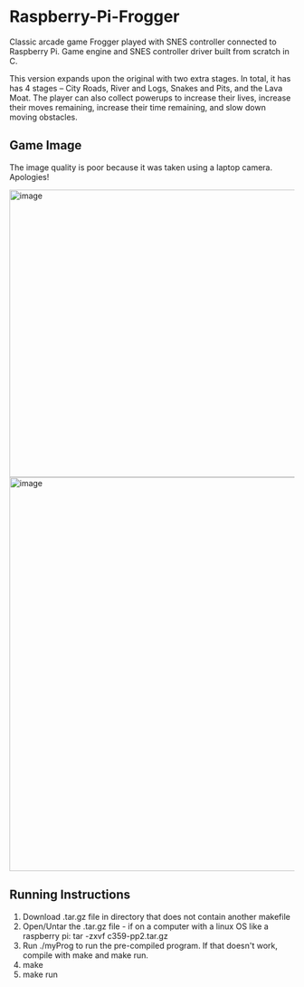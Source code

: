 # Raspberry-Pi-Frogger

Classic arcade game Frogger played with SNES controller connected to Raspberry Pi. Game engine and SNES controller driver built from scratch in C.

This version expands upon the original with two extra stages. In total, it has has 4 stages – City Roads, River and Logs, Snakes and Pits, and the Lava Moat. The player can also collect powerups to increase their lives, increase their moves remaining, increase their time remaining, and slow down moving obstacles.  

## Game Image
The image quality is poor because it was taken using a laptop camera. Apologies! 

<img width="508" alt="image" src="https://user-images.githubusercontent.com/26128858/182435171-64cc91a9-a618-4f98-a1cd-3bae49635226.png">
<img width="696" alt="image" src="https://user-images.githubusercontent.com/26128858/182436635-a8fe473d-efad-496e-a714-2ee601be857a.png">

## Running Instructions

1. Download .tar.gz file in directory that does not contain another makefile
2. Open/Untar the .tar.gz file - if on a computer with a linux OS like a raspberry pi: tar -zxvf c359-pp2.tar.gz
3. Run ./myProg to run the pre-compiled program.  If that doesn't work, compile with make and make run.
4. make 
5. make run 

